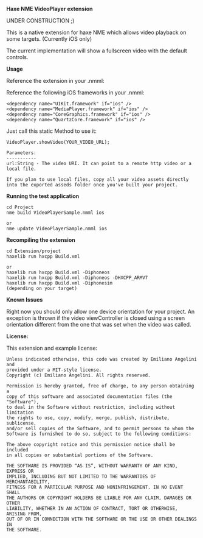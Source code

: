 **Haxe NME VideoPlayer extension**

UNDER CONSTRUCTION ;)

This is a native extension for haxe NME which allows video playback on some targets.
(Currently iOS only)

The current implementation will show a fullscreen video with the default controls.

**Usage**

Reference the extension in your .nmml:
	<include path="path/to/VideoPlayer/Extension" />

Reference the following iOS frameworks in your .nmml:

	<dependency name="UIKit.framework" if="ios" />
	<dependency name="MediaPlayer.framework" if="ios" />
	<dependency name="CoreGraphics.framework" if="ios" />
	<dependency name="QuartzCore.framework" if="ios" />
	
Just call this static Method to use it:
    
	VideoPlayer.showVideo(YOUR_VIDEO_URL);

	Parameters:
	-----------
	url:String - The video URI. It can point to a remote http video or a local file.

	If you plan to use local files, copy all your video assets directly into the exported asseds folder once you've built your project.

**Running the test application**

    cd Project
    nme build VideoPlayerSample.nmml ios
    
    or 
    nme update VideoPlayerSample.nmml ios

**Recompiling the extension**

    cd Extension/project
    haxelib run hxcpp Build.xml
    
    or
	haxelib run hxcpp Build.xml -Diphoneos
	haxelib run hxcpp Build.xml -Diphoneos -DHXCPP_ARMV7
	haxelib run hxcpp Build.xml -Diphonesim
	(depending on your target)


**Known Issues**

Right now you should only allow one device orientation for your project. An exception is thrown if the video viewController is closed using a screen orientation different from the one that was set when the video was called.

**License:**

This extension and example license:

    Unless indicated otherwise, this code was created by Emiliano Angelini and
    provided under a MIT-style license. 
    Copyright (c) Emiliano Angelini. All rights reserved.

    Permission is hereby granted, free of charge, to any person obtaining a 
    copy of this software and associated documentation files (the "Software"),
    to deal in the Software without restriction, including without limitation
    the rights to use, copy, modify, merge, publish, distribute, sublicense,
    and/or sell copies of the Software, and to permit persons to whom the
    Software is furnished to do so, subject to the following conditions:

    The above copyright notice and this permission notice shall be included
    in all copies or substantial portions of the Software.

    THE SOFTWARE IS PROVIDED “AS IS”, WITHOUT WARRANTY OF ANY KIND, EXPRESS OR
    IMPLIED, INCLUDING BUT NOT LIMITED TO THE WARRANTIES OF MERCHANTABILITY,
    FITNESS FOR A PARTICULAR PURPOSE AND NONINFRINGEMENT. IN NO EVENT SHALL 
    THE AUTHORS OR COPYRIGHT HOLDERS BE LIABLE FOR ANY CLAIM, DAMAGES OR OTHER
    LIABILITY, WHETHER IN AN ACTION OF CONTRACT, TORT OR OTHERWISE, ARISING FROM,
    OUT OF OR IN CONNECTION WITH THE SOFTWARE OR THE USE OR OTHER DEALINGS IN
    THE SOFTWARE.